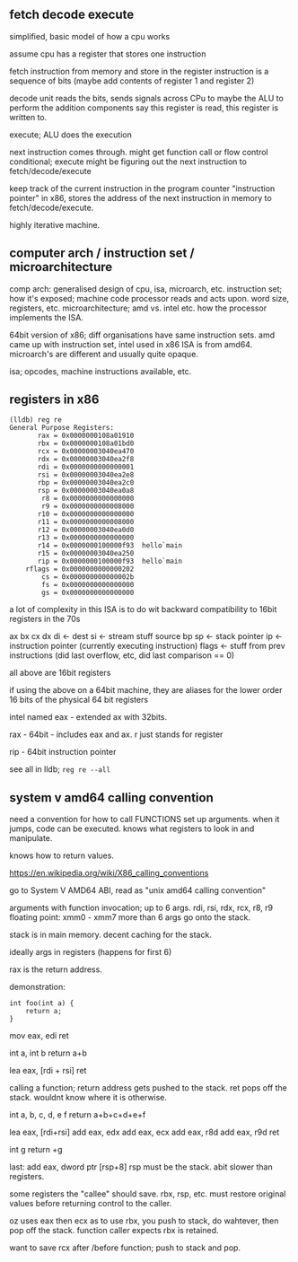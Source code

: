 ## fetch decode execute

simplified, basic model of how a cpu works

assume cpu has a register that stores one instruction

fetch instruction from memory and store in the register
instruction is a sequence of bits (maybe add contents of register 1 and register 2)

decode unit reads the bits, sends signals across CPu to maybe the ALU to perform the addition
components say this register is read, this register is written to.

execute; ALU does the execution

next instruction comes through. might get function call or flow control conditional; execute might be figuring out the next instruction to fetch/decode/execute

keep track of the current instruction in the program counter "instruction pointer" in x86, stores the address of the next instruction in memory to fetch/decode/execute.

highly iterative machine.

## computer arch / instruction set / microarchitecture

comp arch: generalised design of cpu, isa, microarch, etc.
instruction set; how it's exposed; machine code processor reads and acts upon. word size, registers, etc.
microarchitecture; amd vs. intel etc. how the processor implements the ISA.

64bit version of x86; diff organisations have same instruction sets. amd came up with instruction set, intel used in x86
ISA is from amd64. microarch's are different and usually quite opaque.

isa; opcodes, machine instructions available, etc.

## registers in x86

```
(lldb) reg re
General Purpose Registers:
       rax = 0x0000000108a01910
       rbx = 0x0000000108a01bd0
       rcx = 0x00000003040ea470
       rdx = 0x00000003040ea2f8
       rdi = 0x0000000000000001
       rsi = 0x00000003040ea2e8
       rbp = 0x00000003040ea2c0
       rsp = 0x00000003040ea0a8
        r8 = 0x0000000000000000
        r9 = 0x0000000000008000
       r10 = 0x0000000000000000
       r11 = 0x0000000000008000
       r12 = 0x00000003040ea0d0
       r13 = 0x0000000000000000
       r14 = 0x0000000100000f93  hello`main
       r15 = 0x00000003040ea250
       rip = 0x0000000100000f93  hello`main
    rflags = 0x0000000000000202
        cs = 0x000000000000002b
        fs = 0x0000000000000000
        gs = 0x0000000000000000
```

a lot of complexity in this ISA is to do wit backward compatibility to 16bit registers in the 70s

ax
bx
cx
dx
di <- dest
si <- stream stuff source
bp
sp <- stack pointer
ip <- instruction pointer (currently executing instruction)
flags <- stuff from prev instructions (did last overflow, etc, did last comparison == 0)

all above are 16bit registers

if using the above on a 64bit machine, they are aliases for the lower order 16 bits of the physical 64 bit registers

intel named eax - extended ax with 32bits.

rax - 64bit - includes eax and ax.
r just stands for register

rip - 64bit instruction pointer

see all in lldb; `reg re --all`

## system v amd64 calling convention

need a convention for how to call FUNCTIONS
set up arguments. when it jumps, code can be executed. knows what registers to look in and manipulate.

knows how to return values.

https://en.wikipedia.org/wiki/X86_calling_conventions

go to System V AMD64 ABI, read as "unix amd64 calling convention"

arguments with function invocation; up to 6 args. rdi, rsi, rdx, rcx, r8, r9
floating point: xmm0 - xmm7
more than 6 args go onto the stack.

stack is in main memory. decent caching for the stack.

ideally args in registers (happens for first 6)

rax is the return address.

demonstration:

```
int foo(int a) {
    return a;
}
```

mov eax, edi
ret

int a, int b
return a+b

lea eax, [rdi + rsi]
ret

calling a function; return address gets pushed to the stack.
ret pops off the stack. wouldnt know where it is otherwise.

int a, b, c, d, e f
return a+b+c+d+e+f

lea eax, [rdi+rsi]
add eax, edx
add eax, ecx
add eax, r8d
add eax, r9d
ret

int g
return +g

last:
add eax, dword ptr [rsp+8]
rsp must be the stack. abit slower than registers.

some registers the "callee" should save. rbx, rsp, etc. must restore original values before returning control to the caller.

oz uses eax then ecx as to use rbx, you push to stack, do wahtever, then pop off the stack.
function caller expects rbx is retained.

want to save rcx after /before function; push to stack and pop.
